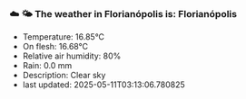 ### ☁️ 🌤️  The weather in Florianópolis is: Florianópolis

- Temperature: 16.85°C
- On flesh: 16.68°C
- Relative air humidity: 80%
- Rain: 0.0 mm
- Description: Clear sky
- last updated: 2025-05-11T03:13:06.780825
